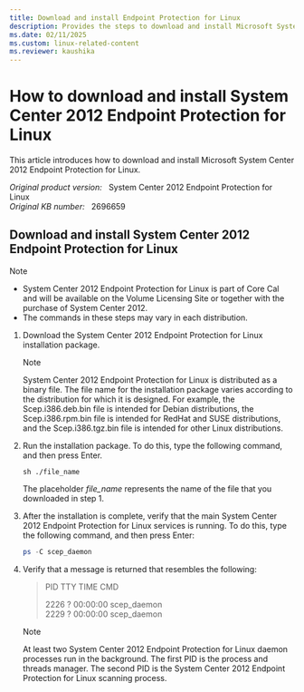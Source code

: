 ```yaml
---
title: Download and install Endpoint Protection for Linux
description: Provides the steps to download and install Microsoft System Center 2012 Endpoint Protection for Linux.
ms.date: 02/11/2025
ms.custom: linux-related-content
ms.reviewer: kaushika
---
```

# How to download and install System Center 2012 Endpoint Protection for Linux

This article introduces how to download and install Microsoft System Center 2012 Endpoint Protection for Linux.

_Original product version:_ &nbsp; System Center 2012 Endpoint Protection for Linux  
_Original KB number:_ &nbsp; 2696659

## Download and install System Center 2012 Endpoint Protection for Linux

> [!NOTE]
>
> - System Center 2012 Endpoint Protection for Linux is part of Core Cal and will be available on the Volume Licensing Site or together with the purchase of System Center 2012.
> - The commands in these steps may vary in each distribution.

1. Download the System Center 2012 Endpoint Protection for Linux installation package.

    > [!NOTE]
    > System Center 2012 Endpoint Protection for Linux is distributed as a binary file. The file name for the installation package varies according to the distribution for which it is designed. For example, the Scep.i386.deb.bin file is intended for Debian distributions, the Scep.i386.rpm.bin file is intended for RedHat and SUSE distributions, and the Scep.i386.tgz.bin file is intended for other Linux distributions.

2. Run the installation package. To do this, type the following command, and then press Enter.

    ```console
    sh ./file_name
    ```

    The placeholder *file_name* represents the name of the file that you downloaded in step 1.

3. After the installation is complete, verify that the main System Center 2012 Endpoint Protection for Linux services is running. To do this, type the following command, and then press Enter:

    ```powershell
    ps -C scep_daemon
    ```

4. Verify that a message is returned that resembles the following:

    > PID TTY TIME CMD
    >
    > 2226 ? 00:00:00 scep_daemon  
    > 2229 ? 00:00:00 scep_daemon

    > [!NOTE]
    > At least two System Center 2012 Endpoint Protection for Linux daemon processes run in the background. The first PID is the process and threads manager. The second PID is the System Center 2012 Endpoint Protection for Linux scanning process.
